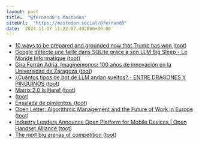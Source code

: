 ```yaml
---
layout: post
title:  "@fernand0's Mastodon"
siteUrl:  "https://mastodon.social/@fernand0"
date:  2024-11-17 11:22:07.492000+00:00
---
```

*  [10 ways to be prepared and grounded now that Trump has won ](https://wagingnonviolence.org/2024/11/10-things-to-do-if-trump-wins) ([toot](https://mastodon.social/@fernand0/113498031881467394))
*  [Google détecte une faille dans SQLite grâce à son LLM Big Sleep - Le Monde Informatique ](https://www.lemondeinformatique.fr/actualites/lire-google-detecte-une-faille-dans-sqlite-grace-a-son-llm-big-sleep-95184.htm) ([toot](https://mastodon.social/@fernand0/113497855992387624))
*  [Gira Ferrán Adriá. Imaginémonos: 100 años de innovación en la Universidad de Zaragoza ](https://www.unizar.es/actualidad/vernoticia_ng.php?id=8617) ([toot](https://mastodon.social/@fernand0/113497490231395889))
*  [¿Cuántos tipos de bot de LLM andan sueltos? - ENTRE DRAGONES Y PINGÜINOS ](https://angelesbroullon.gitlab.io/entredragonesypinguinos/2024/11/06/20241106-cuantos-bots-de-llm-andan-sueltos) ([toot](https://mastodon.social/@fernand0/113496543424607474))
*  [Matrix 2.0 Is Here! ](https://matrix.org/blog/2024/10/29/matrix-2.0-is-here) ([toot](https://mastodon.social/@fernand0/113495864155831926))
*  [ ](https://mastodon.social/@johanlibertultra) ([toot](https://mastodon.social/@fernand0/113494224942048571))
*  [Ensalada de pimientos. ](https://avecesunafoto.wordpress.com/2024/11/16/ensalada-de-pimientos) ([toot](https://mastodon.social/@fernand0/113493967069557376))
*  [Open Letter: Algorithmic Management and the Future of Work in Europe ](https://www.socialeurope.eu/open-letter-algorithmic-management-and-the-future-of-work-in-europ) ([toot](https://mastodon.social/@fernand0/113493953640003872))
*  [Industry Leaders Announce Open Platform for Mobile Devices \| Open Handset Alliance ](https://www.openhandsetalliance.com/press_110507.htm) ([toot](https://mastodon.social/@fernand0/113493762553399709))
*  [The next big arenas of competition ](https://www.mckinsey.com/mgi/our-research/the-next-big-arenas-of-competitio) ([toot](https://mastodon.social/@fernand0/113493516037814845))
